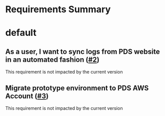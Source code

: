
Requirements Summary
====================

# default

## As a user, I want to sync logs from PDS website in an automated fashion ([#2](https://github.com/NASA-PDS/web-analytics/issues/2)) 


This requirement is not impacted by the current version
## Migrate prototype environment to PDS AWS Account ([#3](https://github.com/NASA-PDS/web-analytics/issues/3)) 


This requirement is not impacted by the current version